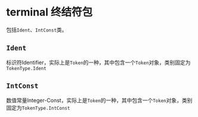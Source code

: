 # terminal 终结符包

包括`Ident`、`IntConst`类。

## `Ident`

标识符Identifier，实际上是`Token`的一种，其中包含一个`Token`对象，类别固定为`TokenType.Ident`

## `IntConst`

数值常量Integer-Const，实际上是`Token`的一种，其中包含一个`Token`对象，类别固定为`TokenType.IntConst`